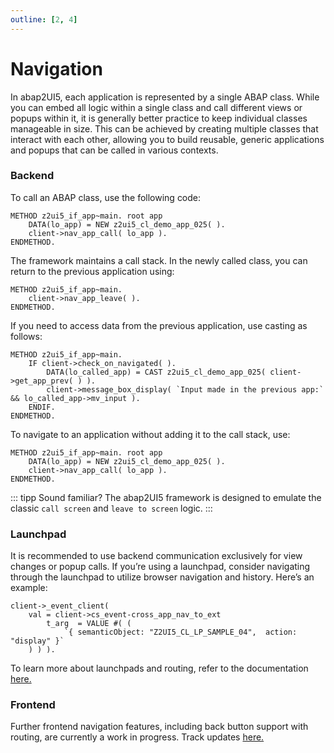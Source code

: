 ```yaml
---
outline: [2, 4]
---
```

# Navigation

In abap2UI5, each application is represented by a single ABAP class. While you can embed all logic within a single class and call different views or popups within it, it is generally better practice to keep individual classes manageable in size. This can be achieved by creating multiple classes that interact with each other, allowing you to build reusable, generic applications and popups that can be called in various contexts.

### Backend
To call an ABAP class, use the following code:
```abap
METHOD z2ui5_if_app~main. root app
    DATA(lo_app) = NEW z2ui5_cl_demo_app_025( ).
    client->nav_app_call( lo_app ).
ENDMETHOD.
```
The framework maintains a call stack. In the newly called class, you can return to the previous application using:
```abap called app
METHOD z2ui5_if_app~main.
    client->nav_app_leave( ).
ENDMETHOD.
```
If you need to access data from the previous application, use casting as follows:
```abap root app
METHOD z2ui5_if_app~main.
    IF client->check_on_navigated( ).
        DATA(lo_called_app) = CAST z2ui5_cl_demo_app_025( client->get_app_prev( ) ).
        client->message_box_display( `Input made in the previous app:` && lo_called_app->mv_input ).
    ENDIF.
ENDMETHOD.
```
To navigate to an application without adding it to the call stack, use:
```abap
METHOD z2ui5_if_app~main. root app
    DATA(lo_app) = NEW z2ui5_cl_demo_app_025( ).
    client->nav_app_call( lo_app ).
ENDMETHOD.
```
::: tipp
Sound familiar? The abap2UI5 framework is designed to emulate the classic `call screen` and `leave to screen` logic.
:::

### Launchpad
It is recommended to use backend communication exclusively for view changes or popup calls. If you’re using a launchpad, consider navigating through the launchpad to utilize browser navigation and history. Here’s an example:
```abap
client->_event_client(
    val = client->cs_event-cross_app_nav_to_ext
        t_arg  = VALUE #( ( 
            `{ semanticObject: "Z2UI5_CL_LP_SAMPLE_04",  action: "display" }` 
    ) ) ).
```
To learn more about launchpads and routing, refer to the documentation [here.](configuration/launchpad)
### Frontend
Further frontend navigation features, including back button support with routing, are currently a work in progress. Track updates [here.](https://github.com/abap2UI5/abap2UI5/issues/1420)
